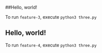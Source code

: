 ##Hello, world!

To run `feature-3`, execute `python3 three.py`

## Hello, world!

To run `feature-4`, execute `python3 three.py`
